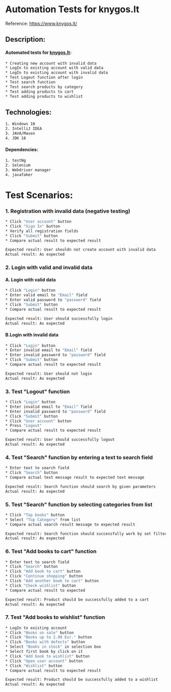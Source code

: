 # Automation Tests for knygos.lt

Reference: https://www.knygos.lt/

## Description:

#### Automated tests for [knygos.lt](https://www.knygos.lt/):

```bash
* Creating new account with invalid data
* LogIn to existing account with valid data
* LogIn to existing account with invalid data
* Test Logout function after login
* Test search function
* Test search products by category
* Test adding products to cart
* Test adding products to wishlist
```

## Technologies:

```bash
1. Windows 10
2. IntelliJ IDEA
3. JAVA/Maven
4. JDK 18
```

#### Dependencies:

```bash
1. testNg
2. Selenium
3. Webdriver manager
4. javafaker
```

# Test Scenarios:

### 1. Registration with invalid data (negative testing)

```bash
* Click "User account" button
* Click "Sign In" button
* Verify all registration fields
* Click "Submit" button 
* Compare actual result to expected result

Expected result: User shouldn not create account with invalid data
Actual result: As expected
```

### 2. Login with valid and invalid data 

#### A. Login with valid data

```bash
* Click "Login" button
* Enter valid email to "Email" field
* Enter valid password to "password" field
* Click "Submit" button 
* Compare actual result to expected result

Expected result: User should successfully login
Actual result: As expected
```

#### B.Login with invalid data

```bash
* Click "Login" button
* Enter invalid email to "Email" field
* Enter invalid password to "password" field
* Click "Submit" button 
* Compare actual result to expected result

Expected result: User should not login
Actual result: As expected
```

### 3. Test "Logout" function 

```bash
* Click "Login" button
* Enter invalid email to "Email" field
* Enter invalid password to "password" field
* Click "Submit" button 
* Click "User account" button
* Press "Logout"
* Compare actual result to expected result

Expected result: User should successfully logout
Actual result: As expected
```

### 4. Test "Search" function by entering a text to search field

```bash
* Enter text to search field
* Click "Search" button
* Compare actual text message result to expected text message

Expected result: Search function should search by given parameters
Actual result: As expected
```

### 5. Test "Search" function by selecting categories from list

```bash
* Click "Top books" button
* Select "Top Category" from list 
* Compare actual search result message to expected result

Expected result: Search function should successfully work by set filters
Actual result: As expected
```

### 6. Test "Add books to cart" function 

```bash
* Enter text to search field
* Click "Search" button 
* Click "Add book to cart" button 
* Click "Continue shopping" button 
* Click "Add another book to cart" button
* Click "Check wishlist" button
* Compare actual result to expected

Expected result: Product should be successfully added to a cart
Actual result: As expected
```

### 7. Test "Add books to wishlist" function

```bash
* LogIn to existing account
* Click "Books on sale" button
* Click "Books up to 2.99 Eur." button
* Click "Books with defects" button 
* Select "Books in stock" in selection box
* Select first book by click on it
* Click "Add book to wishlist" button
* Click "Open user account" button
* Click "Wishlist" button
* Compare actual result to expected result

Expected result: Product should be successfully added to a wishlist
Actual result: As expected
```
